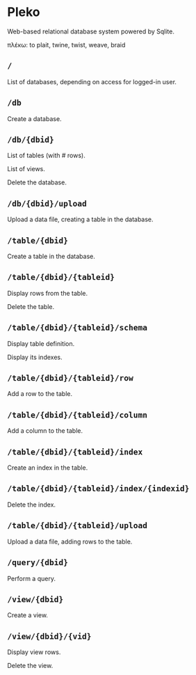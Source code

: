 # Pleko

Web-based relational database system powered by Sqlite.

πλέκω: to plait, twine, twist, weave, braid

## `/`

List of databases, depending on access for logged-in user.

## `/db`

Create a database.

## `/db/{dbid}`

List of tables (with # rows).

List of views.

Delete the database.

## `/db/{dbid}/upload`

Upload a data file, creating a table in the database.

## `/table/{dbid}`

Create a table in the database.

## `/table/{dbid}/{tableid}`

Display rows from the table.

Delete the table.

## `/table/{dbid}/{tableid}/schema`

Display table definition.

Display its indexes.

## `/table/{dbid}/{tableid}/row`

Add a row to the table.

## `/table/{dbid}/{tableid}/column`

Add a column to the table.

## `/table/{dbid}/{tableid}/index`

Create an index in the table.

## `/table/{dbid}/{tableid}/index/{indexid}`

Delete the index.

## `/table/{dbid}/{tableid}/upload`

Upload a data file, adding rows to the table.

## `/query/{dbid}`

Perform a query.

## `/view/{dbid}`

Create a view.

## `/view/{dbid}/{vid}`

Display view rows.

Delete the view.
